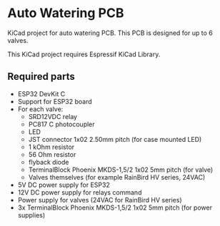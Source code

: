# Auto Watering PCB

KiCad project for auto watering PCB.
This PCB is designed for up to 6 valves.

This KiCad project requires Espressif KiCad Library.

## Required parts

- ESP32 DevKit C
- Support for ESP32 board
- For each valve:
  - SRD12VDC relay
  - PC817 C photocoupler
  - LED
  - JST connector 1x02 2.50mm pitch (for case mounted LED)
  - 1 kOhm resistor
  - 56 Ohm resistor
  - flyback diode
  - TerminalBlock Phoenix MKDS-1,5/2 1x02 5mm pitch (for valve)
  - Valves themselves (for example RainBird HV series, 24VAC)
- 5V DC power supply for ESP32
- 12V DC power supply for relays command
- Power supply for valves (24VAC for RainBird HV series)
- 3x TerminalBlock Phoenix MKDS-1,5/2 1x02 5mm pitch (for power supplies)

